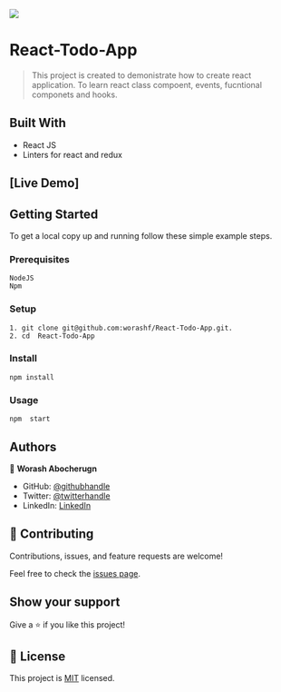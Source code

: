 ![](https://img.shields.io/badge/Microverse-blueviolet)

# React-Todo-App

> This project is created to demonistrate how to create react application. To learn react class compoent, events, fucntional componets and hooks.

## Built With

- React JS
- Linters for react and redux

## [Live Demo]

## Getting Started

To get a local copy up and running follow these simple example steps.

### Prerequisites

    NodeJS
    Npm

### Setup

    1. git clone git@github.com:worashf/React-Todo-App.git.
    2. cd  React-Todo-App

### Install

    npm install

### Usage

    npm  start

## Authors

👤 **Worash Abocherugn**

- GitHub: [@githubhandle](https://github.com/worashf)
- Twitter: [@twitterhandle](https://twitter.com/WorashAboche)
- LinkedIn: [LinkedIn](https://www.linkedin.com/in/worash-abocherugn-a02219154/)

## 🤝 Contributing

Contributions, issues, and feature requests are welcome!

Feel free to check the [issues page](../../issues/).

## Show your support

Give a ⭐️ if you like this project!

## 📝 License

This project is [MIT](./MIT.md) licensed.
